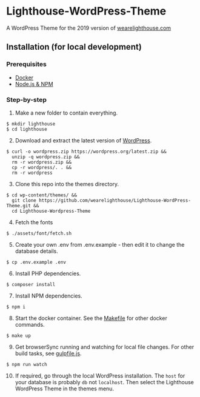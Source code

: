 # Lighthouse-WordPress-Theme

A WordPress Theme for the 2019 version of [wearelighthouse.com](https://wearelighthouse.com/)


## Installation (for local development)

### Prerequisites

- [Docker](https://www.docker.com/get-started)
- [Node.js & NPM](https://nodejs.org/en/)


### Step-by-step

1. Make a new folder to contain everything.
```
$ mkdir lighthouse
$ cd lighthouse
```

2. Download and extract the latest version of [WordPress](https://wordpress.org/download/).
```
$ curl -o wordpress.zip https://wordpress.org/latest.zip &&
  unzip -q wordpress.zip &&
  rm -r wordpress.zip &&
  cp -r wordpress/. . &&
  rm -r wordpress
```

3. Clone this repo into the themes directory.
```
$ cd wp-content/themes/ &&
  git clone https://github.com/wearelighthouse/Lighthouse-WordPress-Theme.git &&
  cd Lighthouse-Wordpress-Theme
```

4. Fetch the fonts
```
$ ./assets/font/fetch.sh
```

5. Create your own .env from .env.example - then edit it to change the database details.
```
$ cp .env.example .env
```

6. Install PHP dependencies.
```
$ composer install
```

7. Install NPM dependencies.
```
$ npm i
```

8. Start the docker container. See the [Makefile](/Makefile) for other docker commands.
```
$ make up
```

9. Get browserSync running and watching for local file changes. For other build tasks, see [gulpfile.js](/gulpfile.js).
```
$ npm run watch
```

10. If required, go through the local WordPress installation. The `host` for your database is probably `db` not `localhost`. Then select the Lighthouse WordPress Theme in the themes menu.
